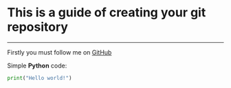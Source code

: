 # This is a guide of creating your git repository

---

Firstly you must follow me on [GitHub](* "My GitHub page!")

Simple __Python__ code:
```python
print("Hello world!")
```
